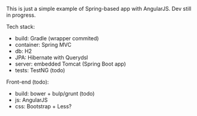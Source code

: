 This is just a simple example of Spring-based app with AngularJS. Dev still in progress.

Tech stack:
- build: Gradle (wrapper commited)
- container: Spring MVC
- db: H2
- JPA: Hibernate with Querydsl
- server: embedded Tomcat (Spring Boot app)
- tests: TestNG (todo)

Front-end (todo):
- build: bower + bulp/grunt (todo)
- js: AngularJS
- css: Bootstrap + Less?
